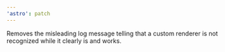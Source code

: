 ```yaml
---
'astro': patch
---
```


Removes the misleading log message telling that a custom renderer is not recognized while it clearly is and works.
